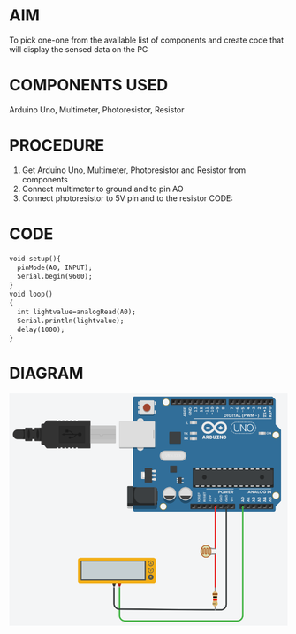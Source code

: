 # AIM
To pick one-one from the available list of components and create code that will display the sensed data on the PC
# COMPONENTS USED
 Arduino Uno, Multimeter, Photoresistor, Resistor
# PROCEDURE
1. Get Arduino Uno, Multimeter, Photoresistor and Resistor from components
2. Connect multimeter to ground and to pin AO
3. Connect photoresistor to 5V pin and to the resistor
CODE:
# CODE
```
void setup(){
  pinMode(A0, INPUT);
  Serial.begin(9600);
}
void loop()
{
  int lightvalue=analogRead(A0);
  Serial.println(lightvalue);
  delay(1000);
}
```
# DIAGRAM
![Diagram](/Semester-7/Cyber-Physical-Systems/images/2(b).PNG)

